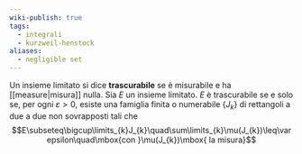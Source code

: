 ```yaml
---
wiki-publish: true
tags:
  - integrali
  - kurzweil-henstock
aliases:
  - negligible set
---
```

Un insieme limitato si dice **trascurabile** se è misurabile e ha [[measure|misura]] nulla.
Sia $E$ un insieme limitato. $E$ è trascurabile se e solo se, per ogni $\varepsilon>0$, esiste una famiglia finita o numerabile $\{J_{k}\}$ di rettangoli a due a due non sovrapposti tali che
$$E\subseteq\bigcup\limits_{k}J_{k}\quad\sum\limits_{k}\mu(J_{k})\leq\varepsilon\quad\mbox{con }\mu(J_{k})\mbox{ la misura}$$

